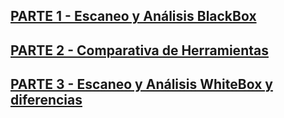 ## [PARTE 1 - Escaneo y Análisis BlackBox](https://github.com/cromeoli/P04-Hacking/blob/main/HE-P04-G3.md)
## [PARTE 2 - Comparativa de Herramientas](https://github.com/cromeoli/P04-Hacking/blob/main/HE-P04-G3%20Comparativa.md)
## [PARTE 3 - Escaneo y Análisis WhiteBox y diferencias]()
